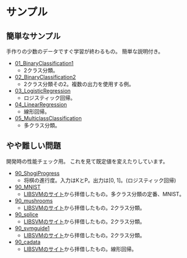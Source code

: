 サンプル
========


簡単なサンプル
--------------

手作りの少数のデータですぐ学習が終わるもの。
簡単な説明付き。

* [01_BinaryClassification1](01_BinaryClassification1)
  - 2クラス分類。
* [02_BinaryClassification2](02_BinaryClassification2)
  - 2クラス分類その2。複数の出力を使用する例。
* [03_LogisticRegression](03_LogisticRegression)
  - ロジスティック回帰。
* [04_LinearRegression](04_LinearRegression)
  - 線形回帰。
* [05_MulticlassClassification](05_MulticlassClassification)
  - 多クラス分類。


やや難しい問題
--------------

開発時の性能チェック用。
これを見て既定値を変えたりしています。

* [90_ShogiProgress](90_ShogiProgress)
  - 将棋の進行度。入力はKとP。出力は[0, 1]。(ロジスティック回帰)
* [90_MNIST](90_MNIST)
  - [LIBSVMのサイト](https://www.csie.ntu.edu.tw/~cjlin/libsvmtools/datasets/)から拝借したもの。多クラス分類の定番、MNIST。
* [90_mushrooms](90_mushrooms)
  - [LIBSVMのサイト](https://www.csie.ntu.edu.tw/~cjlin/libsvmtools/datasets/)から拝借したもの。2クラス分類。
* [90_splice](90_splice)
  - [LIBSVMのサイト](https://www.csie.ntu.edu.tw/~cjlin/libsvmtools/datasets/)から拝借したもの。2クラス分類。
* [90_svmguide1](90_svmguide1)
  - [LIBSVMのサイト](https://www.csie.ntu.edu.tw/~cjlin/libsvmtools/datasets/)から拝借したもの。2クラス分類。
* [90_cadata](90_cadata)
  - [LIBSVMのサイト](https://www.csie.ntu.edu.tw/~cjlin/libsvmtools/datasets/)から拝借したもの。線形回帰。

